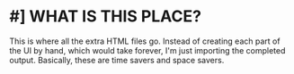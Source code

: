 # #] WHAT IS THIS PLACE?
This is where all the extra HTML files go. Instead of creating each part of the UI by hand, which would take forever,
I'm just importing the completed output. Basically, these are time savers and space savers.
